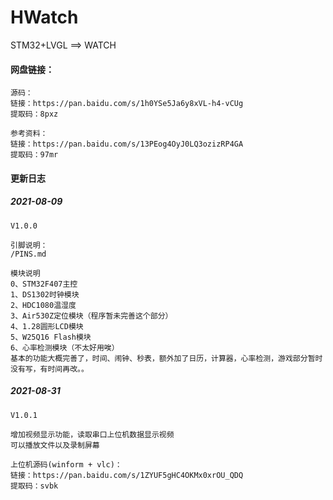 # HWatch
STM32+LVGL ==> WATCH

#### 网盘链接：

```
源码：
链接：https://pan.baidu.com/s/1h0YSe5Ja6y8xVL-h4-vCUg 
提取码：8pxz 

参考资料：
链接：https://pan.baidu.com/s/13PEog4OyJ0LQ3ozizRP4GA 
提取码：97mr 
```

#### 更新日志

##### 2021-08-09

```
V1.0.0

引脚说明：
/PINS.md

模块说明
0、STM32F407主控
1、DS1302时钟模块
2、HDC1080温湿度
3、Air530Z定位模块（程序暂未完善这个部分）
4、1.28圆形LCD模块
5、W25Q16 Flash模块
6、心率检测模块（不太好用唉）
基本的功能大概完善了，时间、闹钟、秒表，额外加了日历，计算器，心率检测，游戏部分暂时没有写，有时间再改。。
```

##### 2021-08-31

```
V1.0.1

增加视频显示功能，读取串口上位机数据显示视频
可以播放文件以及录制屏幕

上位机源码(winform + vlc)：
链接：https://pan.baidu.com/s/1ZYUF5gHC4OKMx0xrOU_QDQ 
提取码：svbk 

```

